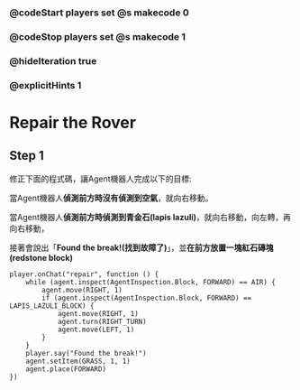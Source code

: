 ### @codeStart players set @s makecode 0
### @codeStop players set @s makecode 1

### @hideIteration true 
### @explicitHints 1


# Repair the Rover 

## Step 1
修正下面的程式碼，讓Agent機器人完成以下的目標: 

當Agent機器人**偵測前方時沒有偵測到空氣**，就向右移動。

當Agent機器人**偵測前方時偵測到青金石(lapis lazuli)**，就向右移動，向左轉，再向右移動，

接著會說出「**Found the break!(找到故障了)**」，並**在前方放置一塊紅石磚塊(redstone block)**


```template
player.onChat("repair", function () {
    while (agent.inspect(AgentInspection.Block, FORWARD) == AIR) {
        agent.move(RIGHT, 1)
        if (agent.inspect(AgentInspection.Block, FORWARD) == LAPIS_LAZULI_BLOCK) {
            agent.move(RIGHT, 1)
            agent.turn(RIGHT_TURN)
            agent.move(LEFT, 1)
        }
    }
    player.say("Found the break!")
    agent.setItem(GRASS, 1, 1)
    agent.place(FORWARD)
})
```
